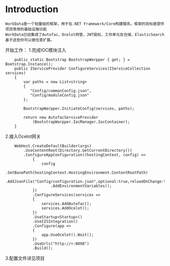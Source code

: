 # Introduction
    WorkData是一个轻量级的框架，用于在.NET Framework/Core构建服务。框架的目标是提供项目常用的基础设施功能
    WorkData已经集成了Autofac，Ocelot网管，JWT授权，工作单元及仓储，ElasticSearch 基于这些你可以做任意扩展。
开始工作：
1.完成IOC模块注入

        public static Bootstrap BootstrapWarpper { get; } = Bootstrap.Instance();
        public IServiceProvider ConfigureServices(IServiceCollection services)
        {
            var paths = new List<string>
            {
               "Config/commonConfig.json",
               "Config/moduleConfig.json"
            };

            BootstrapWarpper.InitiateConfig(services, paths);

            return new AutofacServiceProvider
                (BootstrapWarpper.IocManager.IocContainer);
        }
2.接入Ocelot网关

        WebHost.CreateDefaultBuilder(args)
            .UseContentRoot(Directory.GetCurrentDirectory())
            .ConfigureAppConfiguration((hostingContext, config) =>
                {
                    config
                        .SetBasePath(hostingContext.HostingEnvironment.ContentRootPath)
                        .AddJsonFile("Config/configuration.json",optional:true,reloadOnChange:true)
                        .AddEnvironmentVariables();
                })
                .ConfigureServices(services =>
                {
                    services.AddAutofac();
                    services.AddOcelot();
                })
                .UseStartup<Startup>()
                .UseIISIntegration()
                .Configure(app =>
                {
                    app.UseOcelot().Wait();
                })
                .UseUrls("http://+:8098")
                .Build();
3.配置文件详见项目
